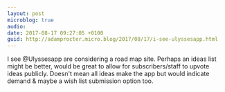 ```yaml
---
layout: post
microblog: true
audio: 
date: 2017-08-17 09:27:05 +0100
guid: http://adamprocter.micro.blog/2017/08/17/i-see-ulyssesapp.html
---
```

I see @Ulyssesapp are considering a road map site. Perhaps an ideas list might be better, would be great to allow for subscribers/staff to upvote ideas publicly. Doesn't mean all ideas make the app but would indicate demand & maybe a wish list submission option too.
